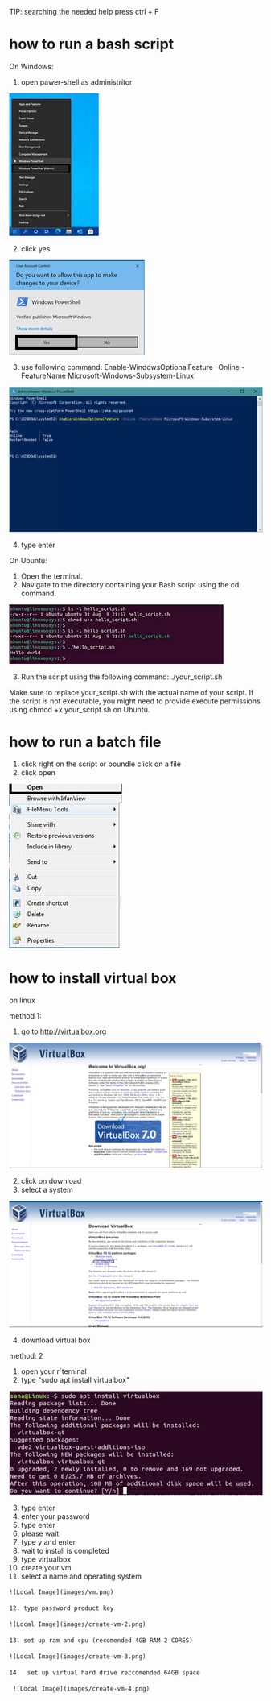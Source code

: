 
 TIP: searching the needed help press ctrl + F

# how to run a bash script
On Windows:
1. open pawer-shell as administrítor

![Local Image](images/pawershell_openr.jpg)

2. click yes

![Local Image](images/yes.png)

3. use following command: Enable-WindowsOptionalFeature -Online -FeatureName Microsoft-Windows-Subsystem-Linux

![Local Image](images/command.webp)

4. type enter

On Ubuntu:
1. Open the terminal.
2. Navigate to the directory containing your Bash script using the cd command.

![Local Image](images/chmod.jpg)

3. Run the script using the following command: ./your_script.sh

Make sure to replace your_script.sh with the actual name of your script. If the script is not executable, you might need to provide execute permissions using chmod +x your_script.sh on Ubuntu.

# how to run a batch file
1. click right on the script or boundle click on a file
2. click open 

![Local Image](images/open.jpg)

# how to install virtual box

  on linux
  
  method 1:
  1. go to http://virtualbox.org

  ![Local Image](images/virtualbox_web.png)
  
  2. click on download
  3. select a system

  ![Local Image](images/download_page.png)

  4. download virtual box
  
   method: 2

   1. open your r´terninal
   2. type "sudo apt install virtualbox"

   ![Local Image](images/install_virtualbox.jpg)

   3. type enter
   4. enter your password
   5. type enter
   6. please wait
   7. type y and enter
   8. wait to install is completed
   9. type virtualbox
   10. create your vm
   11. select a name and operating system
   
    ![Local Image](images/vm.png)

    12. type password product key

    ![Local Image](images/create-vm-2.png)

    13. set up ram and cpu (recomended 4GB RAM 2 CORES)
  
    ![Local Image](images/create-vm-3.png)

    14.  set up virtual hard drive reccomended 64GB space

     ![Local Image](images/create-vm-4.png)